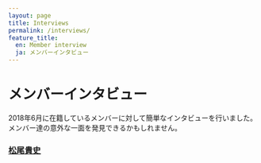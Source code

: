 ```yaml
---
layout: page
title: Interviews
permalink: /interviews/
feature_title:
  en: Member interview
  ja: メンバーインタビュー
---
```


# メンバーインタビュー

2018年6月に在籍しているメンバーに対して簡単なインタビューを行いました。メンバー達の意外な一面を発見できるかもしれません。

### <a href="/interview_39">松尾貴史</a>
